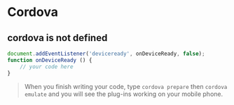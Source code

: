 # Cordova

## cordova is not defined
````js
document.addEventListener('deviceready', onDeviceReady, false);
function onDeviceReady () {
    // your code here
}
````
> When you finish writing your code, type `cordova prepare` then `cordova emulate` and you will see the plug-ins working on your mobile phone.